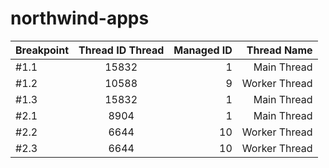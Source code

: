 # northwind-apps
| Breakpoint	 |Thread ID	Thread| Managed ID	  |Thread Name |
| :---         |     :---:      |          ---: |       ---: |
| #1.1         | 15832			    | 1					    |Main Thread |
| #1.2         | 10588			    | 9					    |Worker Thread|
| #1.3         | 15832			    | 1					    |Main Thread |
| #2.1         | 8904           | 1					    |Main Thread |
| #2.2         | 6644           | 10				    |Worker Thread |
| #2.3         | 6644           | 10				    |Worker Thread|

